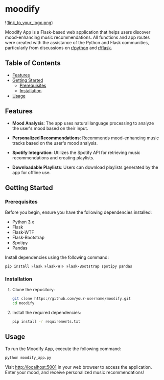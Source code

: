 # moodify

!([link_to_your_logo.png](https://u-static.fotor.com/images/text-to-image/result/PRO-86567ca744f44113923365d6eb76f39f.jpg))

Moodify App is a Flask-based web application that helps users discover mood-enhancing music recommendations. All functions and app routes were created with the assistance of the Python and Flask communities, particularly from discussions on [r/python](https://www.reddit.com/r/python/) and [r/flask](https://www.reddit.com/r/flask/).


## Table of Contents
- [Features](#features)
- [Getting Started](#getting-started)
  - [Prerequisites](#prerequisites)
  - [Installation](#installation)
- [Usage](#usage)
  

## Features

- **Mood Analysis**: The app uses natural language processing to analyze the user's mood based on their input.

- **Personalized Recommendations**: Recommends mood-enhancing music tracks based on the user's mood analysis.

- **Spotify Integration**: Utilizes the Spotify API for retrieving music recommendations and creating playlists.

- **Downloadable Playlists**: Users can download playlists generated by the app for offline use.

## Getting Started

### Prerequisites

Before you begin, ensure you have the following dependencies installed:

- Python 3.x
- Flask
- Flask-WTF
- Flask-Bootstrap
- Spotipy
- Pandas

Install dependencies using the following command:

```bash
pip install Flask Flask-WTF Flask-Bootstrap spotipy pandas
```

### Installation

1. Clone the repository:

   ```bash
   git clone https://github.com/your-username/moodify.git
   cd moodify
   ```

2. Install the required dependencies:

   ```bash
   pip install -r requirements.txt
   ```

## Usage

To run the Moodify App, execute the following command:

```bash
python moodify_app.py
```

Visit [http://localhost:5001](http://localhost:5001) in your web browser to access the application. Enter your mood, and receive personalized music recommendations!
